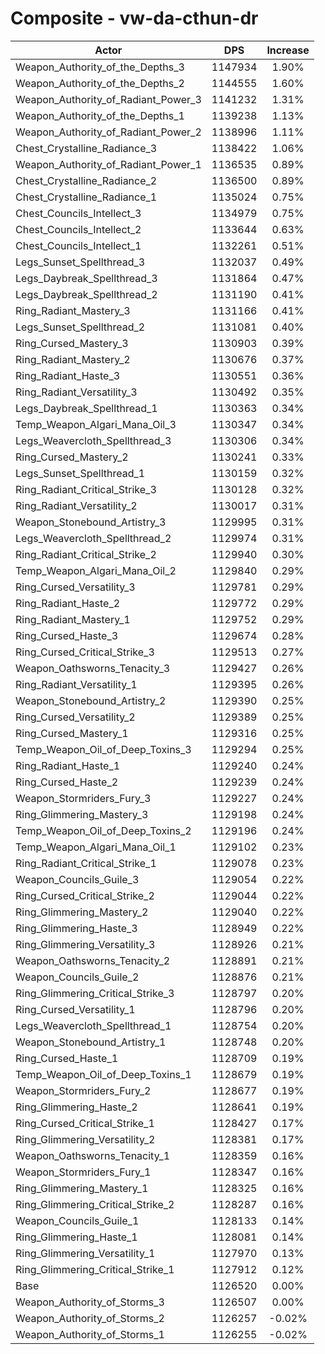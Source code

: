 # Composite - vw-da-cthun-dr
| Actor | DPS | Increase |
|---|:---:|:---:|
|Weapon_Authority_of_the_Depths_3|1147934|1.90%|
|Weapon_Authority_of_the_Depths_2|1144555|1.60%|
|Weapon_Authority_of_Radiant_Power_3|1141232|1.31%|
|Weapon_Authority_of_the_Depths_1|1139238|1.13%|
|Weapon_Authority_of_Radiant_Power_2|1138996|1.11%|
|Chest_Crystalline_Radiance_3|1138422|1.06%|
|Weapon_Authority_of_Radiant_Power_1|1136535|0.89%|
|Chest_Crystalline_Radiance_2|1136500|0.89%|
|Chest_Crystalline_Radiance_1|1135024|0.75%|
|Chest_Councils_Intellect_3|1134979|0.75%|
|Chest_Councils_Intellect_2|1133644|0.63%|
|Chest_Councils_Intellect_1|1132261|0.51%|
|Legs_Sunset_Spellthread_3|1132037|0.49%|
|Legs_Daybreak_Spellthread_3|1131864|0.47%|
|Legs_Daybreak_Spellthread_2|1131190|0.41%|
|Ring_Radiant_Mastery_3|1131166|0.41%|
|Legs_Sunset_Spellthread_2|1131081|0.40%|
|Ring_Cursed_Mastery_3|1130903|0.39%|
|Ring_Radiant_Mastery_2|1130676|0.37%|
|Ring_Radiant_Haste_3|1130551|0.36%|
|Ring_Radiant_Versatility_3|1130492|0.35%|
|Legs_Daybreak_Spellthread_1|1130363|0.34%|
|Temp_Weapon_Algari_Mana_Oil_3|1130347|0.34%|
|Legs_Weavercloth_Spellthread_3|1130306|0.34%|
|Ring_Cursed_Mastery_2|1130241|0.33%|
|Legs_Sunset_Spellthread_1|1130159|0.32%|
|Ring_Radiant_Critical_Strike_3|1130128|0.32%|
|Ring_Radiant_Versatility_2|1130017|0.31%|
|Weapon_Stonebound_Artistry_3|1129995|0.31%|
|Legs_Weavercloth_Spellthread_2|1129974|0.31%|
|Ring_Radiant_Critical_Strike_2|1129940|0.30%|
|Temp_Weapon_Algari_Mana_Oil_2|1129840|0.29%|
|Ring_Cursed_Versatility_3|1129781|0.29%|
|Ring_Radiant_Haste_2|1129772|0.29%|
|Ring_Radiant_Mastery_1|1129752|0.29%|
|Ring_Cursed_Haste_3|1129674|0.28%|
|Ring_Cursed_Critical_Strike_3|1129513|0.27%|
|Weapon_Oathsworns_Tenacity_3|1129427|0.26%|
|Ring_Radiant_Versatility_1|1129395|0.26%|
|Weapon_Stonebound_Artistry_2|1129390|0.25%|
|Ring_Cursed_Versatility_2|1129389|0.25%|
|Ring_Cursed_Mastery_1|1129316|0.25%|
|Temp_Weapon_Oil_of_Deep_Toxins_3|1129294|0.25%|
|Ring_Radiant_Haste_1|1129240|0.24%|
|Ring_Cursed_Haste_2|1129239|0.24%|
|Weapon_Stormriders_Fury_3|1129227|0.24%|
|Ring_Glimmering_Mastery_3|1129198|0.24%|
|Temp_Weapon_Oil_of_Deep_Toxins_2|1129196|0.24%|
|Temp_Weapon_Algari_Mana_Oil_1|1129102|0.23%|
|Ring_Radiant_Critical_Strike_1|1129078|0.23%|
|Weapon_Councils_Guile_3|1129054|0.22%|
|Ring_Cursed_Critical_Strike_2|1129044|0.22%|
|Ring_Glimmering_Mastery_2|1129040|0.22%|
|Ring_Glimmering_Haste_3|1128949|0.22%|
|Ring_Glimmering_Versatility_3|1128926|0.21%|
|Weapon_Oathsworns_Tenacity_2|1128891|0.21%|
|Weapon_Councils_Guile_2|1128876|0.21%|
|Ring_Glimmering_Critical_Strike_3|1128797|0.20%|
|Ring_Cursed_Versatility_1|1128796|0.20%|
|Legs_Weavercloth_Spellthread_1|1128754|0.20%|
|Weapon_Stonebound_Artistry_1|1128748|0.20%|
|Ring_Cursed_Haste_1|1128709|0.19%|
|Temp_Weapon_Oil_of_Deep_Toxins_1|1128679|0.19%|
|Weapon_Stormriders_Fury_2|1128677|0.19%|
|Ring_Glimmering_Haste_2|1128641|0.19%|
|Ring_Cursed_Critical_Strike_1|1128427|0.17%|
|Ring_Glimmering_Versatility_2|1128381|0.17%|
|Weapon_Oathsworns_Tenacity_1|1128359|0.16%|
|Weapon_Stormriders_Fury_1|1128347|0.16%|
|Ring_Glimmering_Mastery_1|1128325|0.16%|
|Ring_Glimmering_Critical_Strike_2|1128287|0.16%|
|Weapon_Councils_Guile_1|1128133|0.14%|
|Ring_Glimmering_Haste_1|1128081|0.14%|
|Ring_Glimmering_Versatility_1|1127970|0.13%|
|Ring_Glimmering_Critical_Strike_1|1127912|0.12%|
|Base|1126520|0.00%|
|Weapon_Authority_of_Storms_3|1126507|0.00%|
|Weapon_Authority_of_Storms_2|1126257|-0.02%|
|Weapon_Authority_of_Storms_1|1126255|-0.02%|
